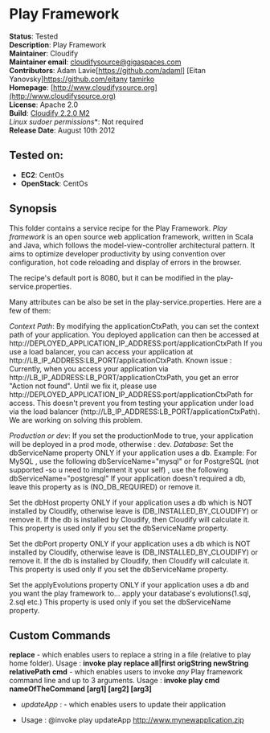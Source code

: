 # Play Framework 

**Status**: Tested  
**Description**:  Play Framework   
**Maintainer**:       Cloudify  
**Maintainer email**: cloudifysource@gigaspaces.com  
**Contributors**:  Adam Lavie[https://github.com/adaml]  [Eitan Yanovsky]https://github.com/eitany [tamirko](https://github.com/tamirko)  
**Homepage**:   [http://www.cloudifysource.org](http://www.cloudifysource.org)  
**License**:      Apache 2.0   
**Build**:  [Cloudify 2.2.0 M2](http://repository.cloudifysource.org/org/cloudifysource/2.2.0/gigaspaces-cloudify-2.2.0-m2-b2491.zip)   
**Linux* sudoer permissions**:	Not required    
**Release Date**: August 10th 2012  


Tested on:
--------

* <strong>EC2</strong>: CentOs 
* <strong>OpenStack</strong>: CentOs 


Synopsis
--------

This folder contains a service recipe for the Play Framework.
*Play framework* is an open source web application framework, written in Scala and Java, which follows the model-view-controller architectural pattern. 
It aims to optimize developer productivity by using convention over configuration, hot code reloading and display of errors in the browser.

The recipe's default port is 8080, but it can be modified in the play-service.properties.


Many attributes can be also be set in the play-service.properties.
Here are a few of them:

*Context Path*: By modifying the applicationCtxPath, you can set the context path of your application.
You deployed application can then be accessed at http://DEPLOYED_APPLICATION_IP_ADDRESS:port/applicationCtxPath 
If you use a load balancer, you can access your application at http://LB_IP_ADDRESS:LB_PORT/applicationCtxPath.
Known issue : Currently, when you access your application via http://LB_IP_ADDRESS:LB_PORT/applicationCtxPath, you get an error "Action not found". Until we fix it, please use http://DEPLOYED_APPLICATION_IP_ADDRESS:port/applicationCtxPath for access. 
This doesn't prevent you from testing your application under load via the load balancer (http://LB_IP_ADDRESS:LB_PORT/applicationCtxPath).
We are working on solving this problem.

*Production or dev*: If you set the productionMode to true, your application will be deployed in a prod mode, otherwise : dev. 
*Database*: 
Set the dbServiceName property ONLY if your application uses a db.
   Example:
     For MySQL , use the following
    dbServiceName="mysql"
	 or for PostgreSQL (not supported -so u need to implement it your self) , use the following
    dbServiceName="postgresql"
   If your application doesn't required a db, leave this property as is (NO_DB_REQUIRED) or remove it.

Set the dbHost property ONLY if your application uses a db which is NOT installed by Cloudify, 
   otherwise leave is (DB_INSTALLED_BY_CLOUDIFY) or remove it.
   If the db is installed by Cloudify, then Cloudify will calculate it.
   This property is used only if you set the dbServiceName property.

Set the dbPort property ONLY if your application uses a db which is NOT installed by Cloudify, 
   otherwise leave is (DB_INSTALLED_BY_CLOUDIFY) or remove it.
   If the db is installed by Cloudify, then Cloudify will calculate it.
   This property is used only if you set the dbServiceName property.

Set the applyEvolutions property ONLY if your application uses a db and you want the play framework to... apply your database's evolutions(1.sql, 2.sql etc.)
   This property is used only if you set the dbServiceName property.




## Custom Commands 

**replace** - which enables users to replace a string in a file (relative to play home folder).
Usage : <strong>invoke play replace all|first origString newString relativePath</strong> 
**cmd** - which enables users to invoke *any* Play framework command line and up to 3 arguments. 
Usage : <strong>invoke play cmd nameOfTheCommand [arg1] [arg2] [arg3]</strong> 
* *updateApp* : - which enables users to update their application
 - Usage : @invoke play updateApp http://www.mynewapplication.zip</strong> 


	